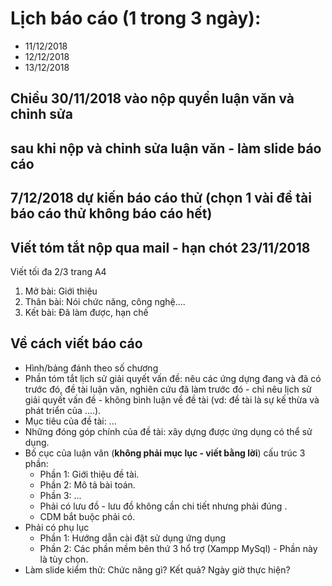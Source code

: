 # Lịch báo cáo (1 trong 3 ngày):
* 11/12/2018
* 12/12/2018
* 13/12/2018

## Chiều 30/11/2018 vào nộp quyển luận văn và chỉnh sửa

## sau khi nộp và chỉnh sửa luận văn - làm slide báo cáo

## 7/12/2018 dự kiến báo cáo thử (chọn 1 vài đề tài báo cáo thử không báo cáo hết)

## Viết tóm tắt nộp qua mail - hạn chót 23/11/2018
Viết tối đa 2/3 trang A4
1. Mở bài: Giới thiệu
2. Thân bài: Nói chức năng, công nghệ....
3. Kết bài: Đã làm được, hạn chế

## Về cách viết báo cáo
* Hình/bảng đánh theo số chương
* Phần tóm tắt lịch sử giải quyết vấn đề: nêu các ứng dựng đang và đã có trước đó, đề tài luận văn, nghiên cứu đã làm trước đó - chỉ nêu lịch sử giải quyết vấn đề - không bình luận về đề tài (vd: đề tài là sự kế thừa và phát triển của ....).
* Mục tiêu của đề tài: ...
* Những đóng góp chính của đề tài: xây dựng được ứng dụng có thể sử dụng.
* Bố cục của luận văn (**không phải mục lục - viết bằng lời**) cấu trúc 3 phần:
    - Phần 1: Giới thiệu đề tài.
    - Phần 2: Mô tả bài toán.
    - Phần 3: ...
    - Phải có lưu đồ - lưu đồ không cần chi tiết nhưng phải đúng .
    - CDM bắt buộc phải có.
* Phải có phụ lục
    - Phần 1: Hướng dẫn cài đặt sử dụng ứng dụng
    - Phần 2: Các phần mềm bên thứ 3 hổ trợ (Xampp MySql) - Phần này là tùy chọn.
* Làm slide kiểm thử: Chức năng gì? Kết quả? Ngày giờ thực hiện?








